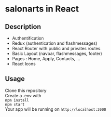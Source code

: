 # salonarts in React

## Description

* Authentification 
* Redux (authentication and flashmessages)
* React Router with public and privates routes
* Basic Layout (navbar, flashmessages, footer)
* Pages : Home, Apply, Contacts, ... 
* React Icons

## Usage

Clone this repository  
Create a .env with     
`npm install`  
`npm start`  
Your app will be running on `http://localhost:3000`  
